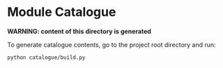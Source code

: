 Module Catalogue
================

**WARNING: content of this directory is generated**

To generate catalogue contents, go to the project root directory and run:

    python catalogue/build.py

